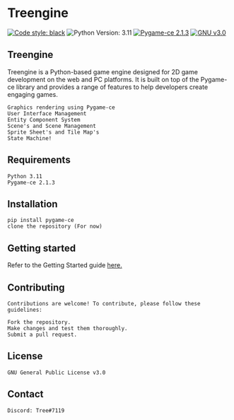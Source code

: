 # Treengine
[![Code style: black](https://img.shields.io/badge/code%20style-black-000000.svg)](https://github.com/psf/black)
![Python Version: 3.11](https://img.shields.io/badge/Python-3.11-black)
[![Pygame-ce 2.1.3](https://img.shields.io/badge/pygame--ce%20-2.1.3-black)](https://github.com/pygame-community/pygame-ce)
[![GNU v3.0](https://img.shields.io/badge/GNU-v3.0-black)](https://www.gnu.org/licenses/gpl-3.0.en.html)

## Treengine

Treengine is a Python-based game engine designed for 2D game development on the web and PC platforms. It is built on top of the Pygame-ce library and provides a range of features to help developers create engaging games.

    Graphics rendering using Pygame-ce
    User Interface Management
    Entity Component System
    Scene's and Scene Management
    Sprite Sheet's and Tile Map's
    State Machine!

## Requirements

    Python 3.11
    Pygame-ce 2.1.3


## Installation
    
    pip install pygame-ce
    clone the repository (For now)

## Getting started
Refer to the Getting Started guide [here.](https://github.com/that1guy232/Treengine_GettinStarted)



## Contributing
    Contributions are welcome! To contribute, please follow these guidelines:

    Fork the repository.
    Make changes and test them thoroughly.
    Submit a pull request.


## License
    GNU General Public License v3.0

## Contact
    Discord: Tree#7119
